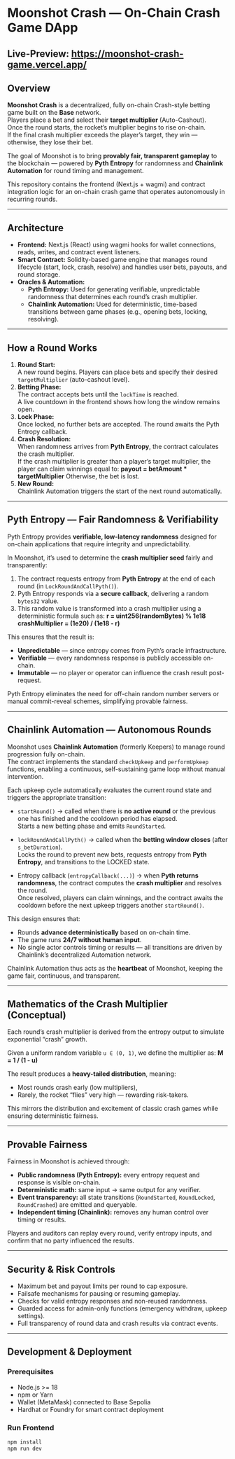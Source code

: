 # Moonshot Crash — On-Chain Crash Game DApp

## Live-Preview: https://moonshot-crash-game.vercel.app/

## Overview

**Moonshot Crash** is a decentralized, fully on-chain Crash-style betting game built on the **Base** network.  
Players place a bet and select their **target multiplier** (Auto-Cashout).  
Once the round starts, the rocket’s multiplier begins to rise on-chain.  
If the final crash multiplier exceeds the player’s target, they win — otherwise, they lose their bet.

The goal of Moonshot is to bring **provably fair, transparent gameplay** to the blockchain — powered by **Pyth Entropy** for randomness and **Chainlink Automation** for round timing and management.

This repository contains the frontend (Next.js + wagmi) and contract integration logic for an on-chain crash game that operates autonomously in recurring rounds.

---

## Architecture

- **Frontend:** Next.js (React) using wagmi hooks for wallet connections, reads, writes, and contract event listeners.
- **Smart Contract:** Solidity-based game engine that manages round lifecycle (start, lock, crash, resolve) and handles user bets, payouts, and round storage.
- **Oracles & Automation:**
  - **Pyth Entropy:** Used for generating verifiable, unpredictable randomness that determines each round’s crash multiplier.
  - **Chainlink Automation:** Used for deterministic, time-based transitions between game phases (e.g., opening bets, locking, resolving).

---

## How a Round Works

1. **Round Start:**  
   A new round begins. Players can place bets and specify their desired `targetMultiplier` (auto-cashout level).
2. **Betting Phase:**  
   The contract accepts bets until the `lockTime` is reached.  
   A live countdown in the frontend shows how long the window remains open.
3. **Lock Phase:**  
   Once locked, no further bets are accepted. The round awaits the Pyth Entropy callback.
4. **Crash Resolution:**  
   When randomness arrives from **Pyth Entropy**, the contract calculates the crash multiplier.  
   If the crash multiplier is greater than a player’s target multiplier, the player can claim winnings equal to: **payout = betAmount * targetMultiplier**
Otherwise, the bet is lost.
5. **New Round:**  
Chainlink Automation triggers the start of the next round automatically.

---

## Pyth Entropy — Fair Randomness & Verifiability

Pyth Entropy provides **verifiable, low-latency randomness** designed for on-chain applications that require integrity and unpredictability.

In Moonshot, it’s used to determine the **crash multiplier seed** fairly and transparently:

1. The contract requests entropy from **Pyth Entropy** at the end of each round (in `LockRoundAndCallPyth()`).
2. Pyth Entropy responds via a **secure callback**, delivering a random `bytes32` value.
3. This random value is transformed into a crash multiplier using a deterministic formula such as: **r = uint256(randomBytes) % 1e18
crashMultiplier = (1e20) / (1e18 - r)**

This ensures that the result is:
- **Unpredictable** — since entropy comes from Pyth’s oracle infrastructure.
- **Verifiable** — every randomness response is publicly accessible on-chain.
- **Immutable** — no player or operator can influence the crash result post-request.

Pyth Entropy eliminates the need for off-chain random number servers or manual commit-reveal schemes, simplifying provable fairness.

---

## Chainlink Automation — Autonomous Rounds

Moonshot uses **Chainlink Automation** (formerly Keepers) to manage round progression fully on-chain.  
The contract implements the standard `checkUpkeep` and `performUpkeep` functions, enabling a continuous, self-sustaining game loop without manual intervention.

Each upkeep cycle automatically evaluates the current round state and triggers the appropriate transition:

- `startRound()` → called when there is **no active round** or the previous one has finished and the cooldown period has elapsed.  
  Starts a new betting phase and emits `RoundStarted`.

- `lockRoundAndCallPyth()` → called when the **betting window closes** (after `s_betDuration`).  
  Locks the round to prevent new bets, requests entropy from **Pyth Entropy**, and transitions to the LOCKED state.

- Entropy callback (`entropyCallback(...)`) → when **Pyth returns randomness**, the contract computes the **crash multiplier** and resolves the round.  
  Once resolved, players can claim winnings, and the contract awaits the cooldown before the next upkeep triggers another `startRound()`.

This design ensures that:
- Rounds **advance deterministically** based on on-chain time.  
- The game runs **24/7 without human input**.  
- No single actor controls timing or results — all transitions are driven by Chainlink’s decentralized Automation network.

Chainlink Automation thus acts as the **heartbeat** of Moonshot, keeping the game fair, continuous, and transparent.

---

## Mathematics of the Crash Multiplier (Conceptual)

Each round’s crash multiplier is derived from the entropy output to simulate exponential “crash” growth.

Given a uniform random variable `u ∈ (0, 1)`, we define the multiplier as: **M = 1 / (1 - u)**

The result produces a **heavy-tailed distribution**, meaning:
- Most rounds crash early (low multipliers),
- Rarely, the rocket “flies” very high — rewarding risk-takers.

This mirrors the distribution and excitement of classic crash games while ensuring deterministic fairness.

---

## Provable Fairness

Fairness in Moonshot is achieved through:

- **Public randomness (Pyth Entropy):** every entropy request and response is visible on-chain.
- **Deterministic math:** same input → same output for any verifier.
- **Event transparency:** all state transitions (`RoundStarted`, `RoundLocked`, `RoundCrashed`) are emitted and queryable.
- **Independent timing (Chainlink):** removes any human control over timing or results.

Players and auditors can replay every round, verify entropy inputs, and confirm that no party influenced the results.

---

## Security & Risk Controls

- Maximum bet and payout limits per round to cap exposure.
- Failsafe mechanisms for pausing or resuming gameplay.
- Checks for valid entropy responses and non-reused randomness.
- Guarded access for admin-only functions (emergency withdraw, upkeep settings).
- Full transparency of round data and crash results via contract events.

---

## Development & Deployment

### Prerequisites
- Node.js >= 18
- npm or Yarn
- Wallet (MetaMask) connected to Base Sepolia
- Hardhat or Foundry for smart contract deployment

### Run Frontend
```bash
npm install
npm run dev